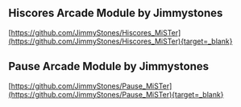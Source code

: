 ## Hiscores Arcade Module by Jimmystones

[https://github.com/JimmyStones/Hiscores_MiSTer](https://github.com/JimmyStones/Hiscores_MiSTer){target=_blank}

## Pause Arcade Module by Jimmystones

[https://github.com/JimmyStones/Pause_MiSTer](https://github.com/JimmyStones/Pause_MiSTer){target=_blank}
